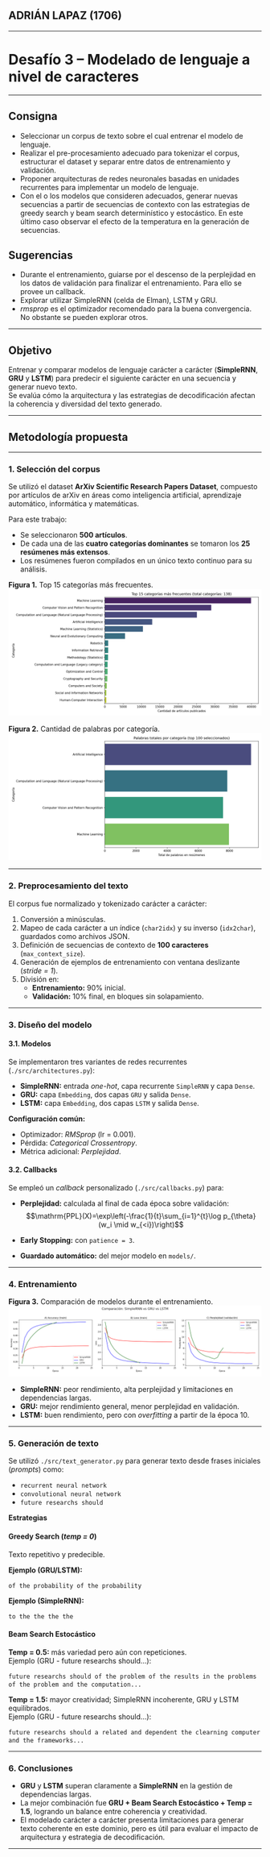 ## ADRIÁN LAPAZ (1706)
---
# Desafío 3 – Modelado de lenguaje a nivel de caracteres
---

## Consigna
- Seleccionar un corpus de texto sobre el cual entrenar el modelo de lenguaje.
- Realizar el pre-procesamiento adecuado para tokenizar el corpus, estructurar el dataset y separar entre datos de entrenamiento y validación.
- Proponer arquitecturas de redes neuronales basadas en unidades recurrentes para implementar un modelo de lenguaje.
- Con el o los modelos que consideren adecuados, generar nuevas secuencias a partir de secuencias de contexto con las estrategias de greedy search y beam search determinístico y estocástico. En este último caso observar el efecto de la temperatura en la generación de secuencias.

## Sugerencias
- Durante el entrenamiento, guiarse por el descenso de la perplejidad en los datos de validación para finalizar el entrenamiento. Para ello se provee un callback.
- Explorar utilizar SimpleRNN (celda de Elman), LSTM y GRU.
- *rmsprop* es el optimizador recomendado para la buena convergencia. No obstante se pueden explorar otros.

---

## Objetivo
Entrenar y comparar modelos de lenguaje carácter a carácter (**SimpleRNN**, **GRU** y **LSTM**) para predecir el siguiente carácter en una secuencia y generar nuevo texto.  
Se evalúa cómo la arquitectura y las estrategias de decodificación afectan la coherencia y diversidad del texto generado.

----

## Metodología propuesta

---
### 1. Selección del corpus
Se utilizó el dataset **ArXiv Scientific Research Papers Dataset**, compuesto por artículos de arXiv en áreas como inteligencia artificial, aprendizaje automático, informática y matemáticas.

Para este trabajo:
- Se seleccionaron **500 artículos**.
- De cada una de las **cuatro categorías dominantes** se tomaron los **25 resúmenes más extensos**.
- Los resúmenes fueron compilados en un único texto continuo para su análisis.

**Figura 1.** Top 15 categorías más frecuentes.  
![Top 15 categorías](./figures/top15_categories_hist.png)

**Figura 2.** Cantidad de palabras por categoría.  
![Palabras por categoría](./figures/top_categories_words_sum.png)

---

### 2. Preprocesamiento del texto
El corpus fue normalizado y tokenizado carácter a carácter:

1. Conversión a minúsculas.  
2. Mapeo de cada carácter a un índice (`char2idx`) y su inverso (`idx2char`), guardados como archivos JSON.  
3. Definición de secuencias de contexto de **100 caracteres** (`max_context_size`).  
4. Generación de ejemplos de entrenamiento con ventana deslizante (*stride = 1*).  
5. División en:
   - **Entrenamiento:** 90% inicial.
   - **Validación:** 10% final, en bloques sin solapamiento.

---

### 3. Diseño del modelo

#### 3.1. Modelos
Se implementaron tres variantes de redes recurrentes (`./src/architectures.py`):

- **SimpleRNN:** entrada *one-hot*, capa recurrente `SimpleRNN` y capa `Dense`.  
- **GRU:** capa `Embedding`, dos capas `GRU` y salida `Dense`.  
- **LSTM:** capa `Embedding`, dos capas `LSTM` y salida `Dense`.

**Configuración común:**
- Optimizador: *RMSprop* (lr = 0.001).  
- Pérdida: *Categorical Crossentropy*.  
- Métrica adicional: *Perplejidad*.

#### 3.2. Callbacks
Se empleó un *callback* personalizado (`./src/callbacks.py`) para:

- **Perplejidad:** calculada al final de cada época sobre validación:\
$$\mathrm{PPL}(X)=\exp\left(-\frac{1}{t}\sum_{i=1}^{t}\log p_{\theta}(w_i \mid w_{<i})\right)$$

- **Early Stopping:** con `patience = 3`.  
- **Guardado automático:** del mejor modelo en `models/`.

---

### 4. Entrenamiento

**Figura 3.** Comparación de modelos durante el entrenamiento.  
![Comparación de modelos](./figures/model_comparison.png)

- **SimpleRNN:** peor rendimiento, alta perplejidad y limitaciones en dependencias largas.  
- **GRU:** mejor rendimiento general, menor perplejidad en validación.  
- **LSTM:** buen rendimiento, pero con *overfitting* a partir de la época 10.

---

### 5. Generación de texto
Se utilizó `./src/text_generator.py` para generar texto desde frases iniciales (*prompts*) como:

- `recurrent neural network`  
- `convolutional neural network`  
- `future researchs should`

**Estrategias**

#### Greedy Search (*temp = 0*)
Texto repetitivo y predecible.

**Ejemplo (GRU/LSTM):**
```
of the probability of the probability
```

**Ejemplo (SimpleRNN):**
```
to the the the the
```

#### Beam Search Estocástico
**Temp = 0.5:** más variedad pero aún con repeticiones.  
Ejemplo (GRU - future researchs should...):
```
future researchs should of the problem of the results in the problems of the problem and the computation...
```

**Temp = 1.5:** mayor creatividad; SimpleRNN incoherente, GRU y LSTM equilibrados.  
Ejemplo (GRU - future researchs should...):
```
future researchs should a related and dependent the clearning computer and the frameworks...
```

---

### 6. Conclusiones
- **GRU** y **LSTM** superan claramente a **SimpleRNN** en la gestión de dependencias largas.  
- La mejor combinación fue **GRU + Beam Search Estocástico + Temp = 1.5**, logrando un balance entre coherencia y creatividad.  
- El modelado carácter a carácter presenta limitaciones para generar texto coherente en este dominio, pero es útil para evaluar el impacto de arquitectura y estrategia de decodificación.

---

